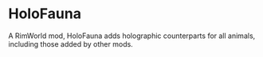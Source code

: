 # HoloFauna
A RimWorld mod, HoloFauna adds holographic counterparts for all animals, including those added by other mods.
